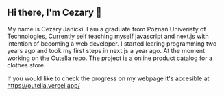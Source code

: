 ## Hi there, I'm Cezary 👋

My name is Cezary Janicki. I am a graduate from Poznań Univeristy of Technologies, Currently self teaching myself javascript and next.js with intention of becoming a web developer. I started learing programming two years ago and took my first steps in next.js a year ago. At the moment working on the Outella repo. The project is a online product catalog for a clothes store.  

If you would like to check the progress on my webpage it's accesible at https://outella.vercel.app/
<!--
**Cezary-Janicki/Cezary-Janicki** is a ✨ _special_ ✨ repository because its `README.md` (this file) appears on your GitHub profile.

Here are some ideas to get you started:

- 🔭 I’m currently working on Outella
- 🌱 I’m currently learning ...
- 👯 I’m looking to collaborate on ...
- 🤔 I’m looking for help with ...
- 💬 Ask me about ...
- 📫 How to reach me: ...
- ⚡ Fun fact: ...
-->
